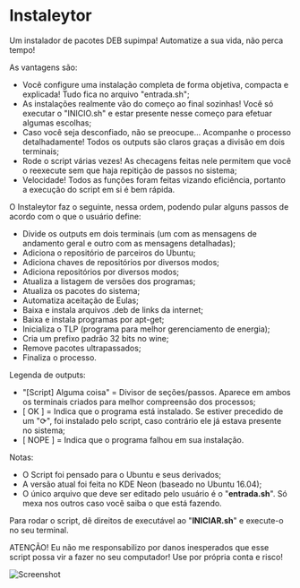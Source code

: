 # Instaleytor

Um instalador de pacotes DEB supimpa! Automatize a sua vida, não perca tempo!

As vantagens são:

- Você configure uma instalação completa de forma objetiva, compacta e explicada! Tudo fica no arquivo "entrada.sh";
- As instalações realmente vão do começo ao final sozinhas! Você só executar o "INICIO.sh" e estar presente nesse começo para efetuar algumas escolhas;
- Caso você seja desconfiado, não se preocupe... Acompanhe o processo detalhadamente! Todos os outputs são claros graças a divisão em dois terminais;
- Rode o script várias vezes! As checagens feitas nele permitem que você o reexecute sem que haja repitição de passos no sistema;
- Velocidade! Todos as funções foram feitas vizando eficiência, portanto a execução do script em si é bem rápida.

O Instaleytor faz o seguinte, nessa ordem, podendo pular alguns passos de acordo com o que o usuário define:

- Divide os outputs em dois terminais (um com as mensagens de andamento geral e outro com as mensagens detalhadas);
- Adiciona o repositório de parceiros do Ubuntu;
- Adiciona chaves de repositórios por diversos modos;
- Adiciona repositórios por diversos modos;
- Atualiza a listagem de versões dos programas;
- Atualiza os pacotes do sistema;
- Automatiza aceitação de Eulas;
- Baixa e instala arquivos .deb de links da internet;
- Baixa e instala programas por apt-get;
- Inicializa o TLP (programa para melhor gerenciamento de energia);
- Cria um prefixo padrão 32 bits no wine;
- Remove pacotes ultrapassados;
- Finaliza o processo.

Legenda de outputs:

- "[Script] Alguma coisa" = Divisor de seções/passos. Aparece em ambos os terminais criados para melhor compreensão dos processos;
- [  OK  ] = Indica que o programa está instalado. Se estiver precedido de um "⟳", foi instalado pelo script, caso contrário ele já estava presente no sistema;
- [ NOPE ] = Indica que o programa falhou em sua instalação.


Notas:

- O Script foi pensado para o Ubuntu e seus derivados;
- A versão atual foi feita no KDE Neon (baseado no Ubuntu 16.04);
- O único arquivo que deve ser editado pelo usuário é o "**entrada.sh**". Só mexa nos outros caso você saiba o que está fazendo.

Para rodar o script, dê direitos de executável ao "**INICIAR.sh**" e execute-o no seu terminal.

ATENÇÃO!
Eu não me responsabilizo por danos inesperados que esse script possa vir a fazer no seu computador! Use por própria conta e risco!


![Screenshot](http://i.imgur.com/CFKKS26.png)
